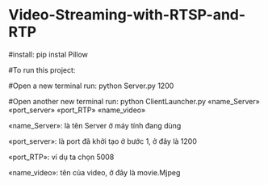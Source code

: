 # Video-Streaming-with-RTSP-and-RTP

#install: pip instal Pillow

#To run this project:

#Open a new terminal run: python Server.py 1200

#Open another new terminal run: python ClientLauncher.py «name_Server» «port_server» «port_RTP» «name_video»

«name_Server»: là tên Server ở máy tính đang dùng

«port_server»: là port đã  khởi tạo ở bước 1, ở đây là 1200

«port_RTP»: ví dụ ta chọn 5008

«name_video»: tên của video, ở đây là movie.Mjpeg
